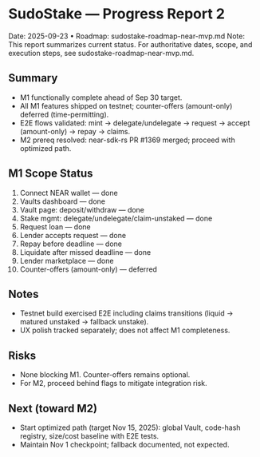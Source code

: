 # SudoStake — Progress Report 2

Date: 2025-09-23  •  Roadmap: sudostake-roadmap-near-mvp.md
Note: This report summarizes current status. For authoritative dates, scope, and execution steps, see sudostake-roadmap-near-mvp.md.

## Summary
- M1 functionally complete ahead of Sep 30 target.
- All M1 features shipped on testnet; counter-offers (amount-only) deferred (time-permitting).
- E2E flows validated: mint → delegate/undelegate → request → accept (amount-only) → repay → claims.
- M2 prereq resolved: near-sdk-rs PR #1369 merged; proceed with optimized path.

## M1 Scope Status
1. Connect NEAR wallet — done
2. Vaults dashboard — done
3. Vault page: deposit/withdraw — done
4. Stake mgmt: delegate/undelegate/claim-unstaked — done
5. Request loan — done
6. Lender accepts request — done
7. Repay before deadline — done
8. Liquidate after missed deadline — done
9. Lender marketplace — done
10. Counter-offers (amount-only) — deferred

## Notes
- Testnet build exercised E2E including claims transitions (liquid → matured unstaked → fallback unstake).
- UX polish tracked separately; does not affect M1 completeness.

## Risks
- None blocking M1. Counter-offers remains optional.
- For M2, proceed behind flags to mitigate integration risk.

## Next (toward M2)
- Start optimized path (target Nov 15, 2025): global Vault, code-hash registry, size/cost baseline with E2E tests.
- Maintain Nov 1 checkpoint; fallback documented, not expected.
